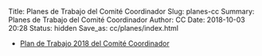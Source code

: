 Title: Planes de Trabajo del Comité Coordinador
Slug: planes-cc
Summary: Planes de Trabajo del Comité Coordinador
Author: CC
Date: 2018-10-03 20:28
Status: hidden
Save_as: cc/planes/index.html


* [Plan de Trabajo 2018 del Comité Coordinador]({filename}/cc/planes/plan-de-trabajo-cc-2018.md)
